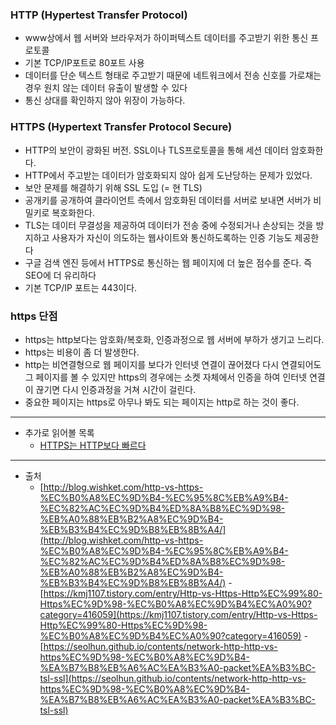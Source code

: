 ### HTTP (Hypertest Transfer Protocol)

- www상에서 웹 서버와 브라우저가 하이퍼텍스트 데이터를 주고받기 위한 통신 프로토콜
- 기본 TCP/IP포트로 80포트 사용
- 데이터를 단순 텍스트 형태로 주고받기 때문에 네트워크에서 전송 신호를 가로채는 경우 원치 않는 데이터 유출이 발생할 수 있다
- 통신 상대를 확인하지 않아 위장이 가능하다.

### HTTPS (Hypertext Transfer Protocol Secure)

- HTTP의 보안이 광화된 버전. SSL이나 TLS프로토콜을 통해 세션 데이터 암호화한다.
- HTTP에서 주고받는 데이터가 암호화되지 않아 쉽게 도난당하는 문제가 있었다.
- 보안 문제를 해결하기 위해 SSL 도입 (= 현 TLS)
- 공개키를 공개하여 클라이언트 측에서 암호화된 데이터를 서버로 보내면 서버가 비밀키로 복호화한다.
- TLS는 데이터 무결성을 제공하여 데이터가 전송 중에 수정되거나 손상되는 것을 방지하고 사용자가 자신이 의도하는 웹사이트와 통신하도록하는 인증 기능도 제공한다
- 구글 검색 엔진 등에서 HTTPS로 통신하는 웹 페이지에 더 높은 점수를 준다. 즉 SEO에 더 유리하다
- 기본 TCP/IP 포트는 443이다.

### https 단점

- https는 http보다는 암호화/복호화, 인증과정으로 웹 서버에 부하가 생기고 느리다.
- https는 비용이 좀 더 발생한다.
- http는 비연결형으로 웹 페이지를 보다가 인터넷 연결이 끊어졌다 다시 연결되어도 그 페이지를 볼 수 있지만 https의 경우에는 소켓 자체에서 인증을 하여 인터넷 연결이 끊기면 다시 인증과정을 거쳐 시간이 걸린다.
- 중요한 페이지는 https로 아무나 봐도 되는 페이지는 http로 하는 것이 좋다.

---

- 추가로 읽어볼 목록
  - [HTTPS는 HTTP보다 빠르다](https://tech.ssut.me/https-is-faster-than-http/)

---

- 출처
  - [http://blog.wishket.com/http-vs-https-%EC%B0%A8%EC%9D%B4-%EC%95%8C%EB%A9%B4-%EC%82%AC%EC%9D%B4%ED%8A%B8%EC%9D%98-%EB%A0%88%EB%B2%A8%EC%9D%B4-%EB%B3%B4%EC%9D%B8%EB%8B%A4/](http://blog.wishket.com/http-vs-https-%EC%B0%A8%EC%9D%B4-%EC%95%8C%EB%A9%B4-%EC%82%AC%EC%9D%B4%ED%8A%B8%EC%9D%98-%EB%A0%88%EB%B2%A8%EC%9D%B4-%EB%B3%B4%EC%9D%B8%EB%8B%A4/) -[https://kmj1107.tistory.com/entry/Http-vs-Https-Http%EC%99%80-Https%EC%9D%98-%EC%B0%A8%EC%9D%B4%EC%A0%90?category=416059](https://kmj1107.tistory.com/entry/Http-vs-Https-Http%EC%99%80-Https%EC%9D%98-%EC%B0%A8%EC%9D%B4%EC%A0%90?category=416059) -[https://seolhun.github.io/contents/network-http-http-vs-https%EC%9D%98-%EC%B0%A8%EC%9D%B4-%EA%B7%B8%EB%A6%AC%EA%B3%A0-packet%EA%B3%BC-tsl-ssl](https://seolhun.github.io/contents/network-http-http-vs-https%EC%9D%98-%EC%B0%A8%EC%9D%B4-%EA%B7%B8%EB%A6%AC%EA%B3%A0-packet%EA%B3%BC-tsl-ssl)
